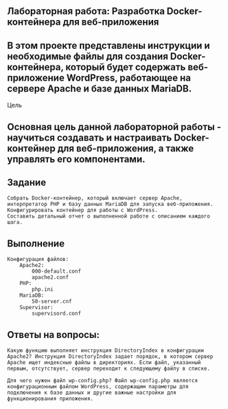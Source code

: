 ## Лабораторная работа: Разработка Docker-контейнера для веб-приложения


## В этом проекте представлены инструкции и необходимые файлы для создания Docker-контейнера, который будет содержать веб-приложение WordPress, работающее на сервере Apache и базе данных MariaDB.
Цель

## Основная цель данной лабораторной работы - научиться создавать и настраивать Docker-контейнер для веб-приложения, а также управлять его компонентами.

## Задание

    Собрать Docker-контейнер, который включает сервер Apache, интерпретатор PHP и базу данных MariaDB для запуска веб-приложения.
    Конфигурировать контейнер для работы с WordPress.
    Составить детальный отчет о выполненной работе с описанием каждого шага.

## Выполнение

    Конфигурация файлов:
        Apache2:
            000-default.conf
            apache2.conf
        PHP:
            php.ini
        MariaDB:
            50-server.cnf
        Supervisor:
            supervisord.conf

   ##  Ответы на вопросы:

    Какую функцию выполняет инструкция DirectoryIndex в конфигурации Apache2? Инструкция DirectoryIndex задает порядок, в котором сервер Apache ищет индексные файлы в директориях. Если файл, указанный первым, отсутствует, сервер переходит к следующему файлу в списке.

    Для чего нужен файл wp-config.php? Файл wp-config.php является конфигурационным файлом WordPress, содержащим параметры для подключения к базе данных и другие важные настройки для функционирования приложения.
